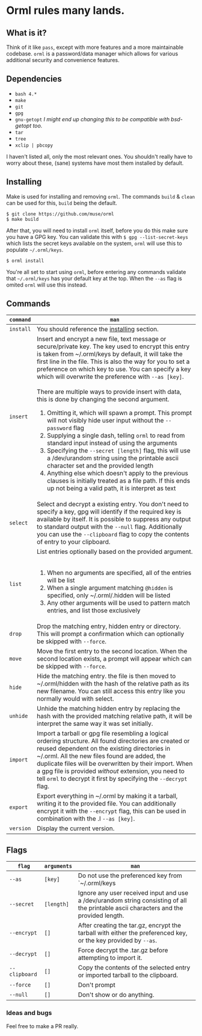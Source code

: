 # Orml rules many lands.
## What is it?
Think of it like `pass`, except with more features and a more maintainable
codebase. `orml` is a password/data manager which allows for
various additional security and convenience features.

## Dependencies
* `bash 4.*`
* `make`
* `git`
* `gpg`
* `gnu-getopt` *I might end up changing this to be compatible with bsd-getopt too.*
* `tar`
* `tree`
* `xclip | pbcopy`

I haven't listed all, only the most relevant ones. You shouldn't really have to
worry about these, (sane) systems have most them installed by default.

## Installing
Make is used for installing and removing `orml`. The commands `build` & `clean`
can be used for this, `build` being the default.
```
$ git clone https://github.com/muse/orml
$ make build
```

After that, you will need to install `orml` itself, before you do this make sure
you have a GPG key. You can validate this with `$ gpg --list-secret-keys` which
lists the secret keys available on the system, `orml` will use this to populate
`~/.orml/keys`.

```
$ orml install
```

You're all set to start using `orml`, before entering any commands validate that
`~/.orml/keys` has your default key at the top. When the `--as` flag is omited
`orml` will use this instead.

## Commands
`command` | `man`
----------|------
`install` | You should reference the [installing](/README.md#installing) section.
`insert`  | Insert and encrypt a new file, text message or secure/private key. The key used to encrypt this entry is taken from ~/.orml/keys by default, it will take the first line in the file. This is also the way for you to set a preference on which key to use. You can specify a key which will overwrite the preference with `--as [key]`.  <br /><br /> There are multiple ways to provide insert with data, this is done by changing the second argument.  <br /> <ol> <li>Omitting it, which will spawn a prompt. This prompt will not visibly hide user input without the `--password` flag</li> <li>Supplying a single dash, telling `orml` to read from standard input instead of using the arguments</li><li>Specifying the `--secret [length]` flag, this will use a /dev/urandom string using the printable ascii character set and the provided length</li><li>Anything else which doesn't apply to the previous clauses is initially treated as a file path. If this ends up not being a valid path, it is interpret as text</li></ol>
`select`  | Select and decrypt a existing entry. You don't need to specify a key, gpg will identify if the required key is available by itself. It is possible to suppress any output to standard output with the `--null` flag. Additionally you can use the `--clipboard` flag to copy the contents of entry to your clipboard.
`list`    | List entries optionally based on the provided argument.<br /><br /><ol><li>When no arguments are specified, all of the entries will be list</li><li>When a single argument matching `@hidden` is specified, only ~/.orml/.hidden will be listed</li><li>Any other arguments will be used to pattern match entries, and list those exclusively</li></ol>
`drop`    | Drop the matching entry, hidden entry or directory. This will prompt a confirmation which can optionally be skipped with `--force`.
`move`    | Move the first entry to the second location. When the second location exists, a prompt will appear which can be skipped with `--force`.
`hide`    | Hide the matching entry. the file is then moved to ~/.orml/hidden with the hash of the relative path as its new filename. You can still access this entry like you normally would with select.
`unhide`  | Unhide the matching hidden entry by replacing the hash with the provided matching relative path, it will be interpret the same way it was set initially.
`import`  | Import a tarball or gpg file resembling a logical ordering structure. All found directories are created or reused dependent on the existing directories in ~/.orml.  All the new files found are added, the duplicate files will be overwritten by their import. When a gpg file is provided *without* extension, you need to tell `orml` to decrypt it first by specifying the `--decrypt` flag.
`export`  | Export everything in ~/.orml by making it a tarball, writing it to the provided file. You can additionally encrypt it with the `--encrypt` flag, this can be used in combination with the .I `--as [key]`.
`version` | Display the current version.

## Flags
`flag`        | `arguments` |`man`
--------------|-------------|-----
`--as`        | `[key]`     | Do not use the preferenced key from `~/.orml/keys | head -1`. Instead use the provided key, regardless of its existence in the `~/.orml/keys` file. This flag only applies to export when the `--encrypt` flag is also set.
`--secret`    | `[length]`  | Ignore any user received input and use a /dev/urandom string consisting of all the printable ascii characters and the provided length.
`--encrypt`   | `[]`        | After creating the tar.gz, encrypt the tarball with either the preferenced key, or the key provided by `--as`.
`--decrypt`   | `[]`        | Force decrypt the .tar.gz before attempting to import it.
`--clipboard` | `[]`        | Copy the contents of the selected entry or imported tarball to the clipboard.
`--force`     | `[]`        | Don't prompt
`--null`      | `[]`        | Don't show or do anything.

### Ideas and bugs
Feel free to make a PR really.
